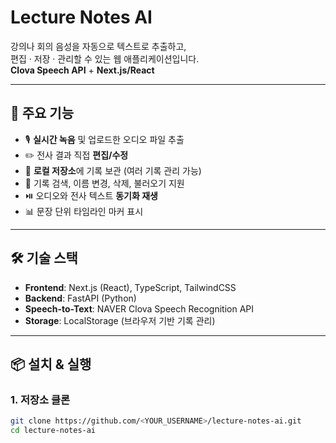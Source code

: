 # Lecture Notes AI

강의나 회의 음성을 자동으로 텍스트로 추출하고,  
편집 · 저장 · 관리할 수 있는 웹 애플리케이션입니다.  
**Clova Speech API** + **Next.js/React** 

---

## 🚀 주요 기능
- 🎙️ **실시간 녹음** 및 업로드한 오디오 파일 추출
- ✏️ 전사 결과 직접 **편집/수정**
- 💾 **로컬 저장소**에 기록 보관 (여러 기록 관리 가능)
- 📂 기록 검색, 이름 변경, 삭제, 불러오기 지원
- ⏯️ 오디오와 전사 텍스트 **동기화 재생**
- 📊 문장 단위 타임라인 마커 표시

---

## 🛠️ 기술 스택
- **Frontend**: Next.js (React), TypeScript, TailwindCSS
- **Backend**: FastAPI (Python)
- **Speech-to-Text**: NAVER Clova Speech Recognition API
- **Storage**: LocalStorage (브라우저 기반 기록 관리)

---

## 📦 설치 & 실행

### 1. 저장소 클론
```bash
git clone https://github.com/<YOUR_USERNAME>/lecture-notes-ai.git
cd lecture-notes-ai
